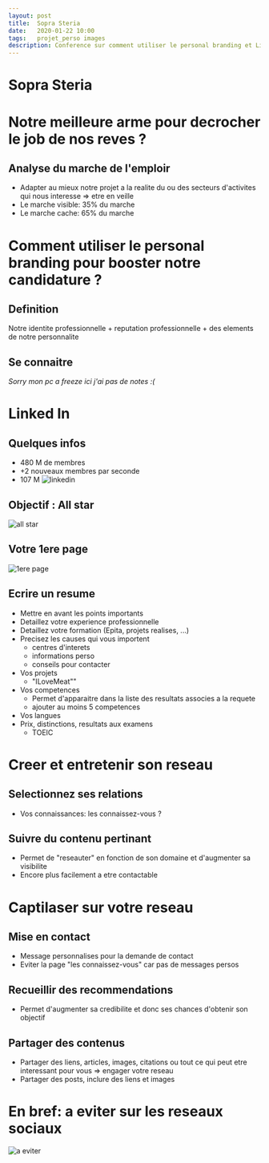 ```yaml
---
layout: post
title:  Sopra Steria
date:   2020-01-22 10:00
tags:   projet_perso images
description: Conference sur comment utiliser le personal branding et LinkedIn pour sa carriere
---
```

# Sopra Steria

# Notre meilleure arme pour decrocher le job de nos reves ?

## Analyse du marche de l'emploir
* Adapter au mieux notre projet a la realite du ou des secteurs d'activites qui nous interesse => etre en veille
* Le marche visible: 35% du marche
* Le marche cache: 65% du marche

# Comment utiliser le personal branding pour booster notre candidature ?
## Definition
Notre identite professionnelle + reputation professionnelle + des elements de notre personnalite

## Se connaitre
*Sorry mon pc a freeze ici j'ai pas de notes :(*

# Linked In
## Quelques infos
* 480 M de membres
* +2 nouveaux membres par seconde
* 107 M
![linkedin](/entreprise/assets/images/linkedin.jpg)

## Objectif : All star
![all star](/entreprise/assets/images/all_star.jpg)

## Votre 1ere page
![1ere page](/entreprise/assets/images/1page.jpg)

## Ecrire un resume
* Mettre en avant les points importants
* Detaillez votre experience professionnelle
* Detaillez votre formation (Epita, projets realises, ...)
* Precisez les causes qui vous importent 
    * centres d'interets
    * informations perso
    * conseils pour contacter
* Vos projets
    * "ILoveMeat""
* Vos competences
    * Permet d'apparaitre dans la liste des resultats associes a la requete
    * ajouter au moins 5 competences
* Vos langues
* Prix, distinctions, resultats aux examens
    * TOEIC

# Creer et entretenir son reseau

## Selectionnez ses relations
* Vos connaissances: les connaissez-vous ?

## Suivre du contenu pertinant
* Permet de "reseauter" en fonction de son domaine et d'augmenter sa visibilite
* Encore plus facilement a etre contactable

# Captilaser sur votre reseau
## Mise en contact
* Message personnalises pour la demande de contact
* Eviter la page "les connaissez-vous" car pas de messages persos

## Recueillir des recommendations
* Permet d'augmenter sa credibilite et donc ses chances d'obtenir son objectif

## Partager des contenus
* Partager des liens, articles, images, citations ou tout ce qui peut etre interessant pour vous => engager votre reseau
* Partager des posts, inclure des liens et images

# En bref: a eviter sur les reseaux sociaux
![a eviter](/entreprise/assets/images/eviter.jpg)
